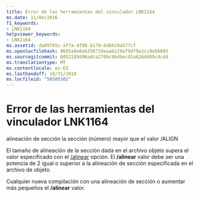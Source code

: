 ```yaml
---
title: Error de las herramientas del vinculador LNK1164
ms.date: 11/04/2016
f1_keywords:
- LNK1164
helpviewer_keywords:
- LNK1164
ms.assetid: da89765c-affa-4f88-b170-6d6b19a577cf
ms.openlocfilehash: 8685a9e0eb356719eaab129af9df9a1cc0ebb085
ms.sourcegitcommit: 6052185696adca270bc9bdbec45a626dd89cdcdd
ms.translationtype: MT
ms.contentlocale: es-ES
ms.lasthandoff: 10/31/2018
ms.locfileid: "50585502"
---
```

# <a name="linker-tools-error-lnk1164"></a>Error de las herramientas del vinculador LNK1164

alineación de sección la sección (número) mayor que el valor /ALIGN

El tamaño de alineación de la sección dada en el archivo objeto supera el valor especificado con el [/alinear](../../build/reference/align-section-alignment.md) opción. El **/alinear** valor debe ser una potencia de 2 igual o superior a la alineación de sección especificada en el archivo de objeto.

Cualquier nueva compilación con una alineación de sección o aumentar más pequeños el **/alinear** valor.